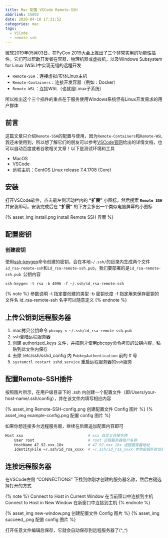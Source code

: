 ```yaml
---
title: Mac 配置 VSCode Remote-SSH
abbrlink: 15892
date: 2020-04-18 17:31:52
categories: mac
tags:
  - VSCode
  - remote-ssh
---
```


微软2019年05月03日，在PyCon 2019大会上推出了三个非常实用的功能性插件。它们可以帮助开发者在容器、物理机器或虚拟机，以及Windows Subsystem for Linux (WSL)中实现无缝的远程开发

- `Remote-SSH`：连接虚拟/实体Linux主机
- `Remote-Containers`：连接开发容器（例如：Docker）
- `Remote-WSL`：连接WSL（也就是Linux子系统）

所以推出这个三个插件的重点在于服务使用Windows系统但有Linux开发需求的用户群体
<!-- more -->

## 前言

这篇文章只介绍`Remote-SSH`的配置与使用，因为`Remote-Containers`和`Remote-WSL`我还未使用到，所以想了解它们的朋友可以参考[VSCode官网](https://code.visualstudio.com/docs/remote/remote-overview)给出的详情文档，也可以自动百度或者谷歌相关文章！以下是测试环境和工具

- MacOS
- VSCode
- 远程主机：CentOS Linux release 7.4.1708 (Core)

## 安装

打开VSCode软件，点击最左侧活动栏内的 **“扩展”** 小图标，然后搜索 **`Remote SSH`** 并安装即可。安装完成后在 **“扩展”** 的下方会多出一个类似电脑屏幕的小图标

{% asset_img install.png Install Remote SSH 界面 %}

## 配置密钥

### 创建密钥

使用[ssh-keygen](http://man.linuxde.net/ssh-keygen)命令创建的密钥，会在本地`~/.ssh/`的目录内生成两个文件`id_rsa-remote-ssh`和`id_rsa-remote-ssh.pub`，我们要部署的是`id_rsa-remote-ssh.pub `公钥内容

```
ssh-keygen -t rsa -b 4096 -f ~/.ssh/id_rsa-remote-ssh
```

{% note %}
参数说明
-t 指定要创建的类型
-b 密钥长度
-f 指定用来保存密钥的文件名
id_rsa-remote-ssh 名字可以随意定义
{% endnote %}

## 上传公钥到远程服务器

1. mac拷贝公钥命令 `pbcopy < ~/.ssh/id_rsa-remote-ssh.pub`
2. ssh登陆远程服务器
3. 创建 authorized_keys 文件，并把刚才使用pbcopy命令拷贝的公钥内容，粘贴到此文件内保存
4. 去除 /etc/ssh/sshd_config 内 `PubkeyAuthentication` 前的 # 号
5. `systemctl restart sshd.service` 重启远程服务器的ssh服务

## 配置Remote-SSH插件

按照图片所示，在用户级目录下的 .ssh 内创建一个配置文件（即/Users/your-host-name/.ssh/config），并在该文件内填写相应内容

{% asset_img Remote-SSH-config.png 创建配置文件 Config 图片 %}
{% asset_img example-config.png 配置 config 图片 %}

如果你想连接多台远程服务器，继续在后面追加配置内容即可

```bash
Host xxx                             # xxx 自定义连接名称
    User root                        # root 远程服务器账户名称
    HostName 47.92.xxx.18x           # 47.92.xxx.18x 远程服务器地址
    IdentityFile ~/.ssh/id_rsa_xxxx  # ~/.ssh/id_rsa_xxxx 本地密钥所在位置
```

## 连接远程服务器

在VSCode左侧 “CONNECTIONS” 下找到你刚才创建的服务器名称，然后右键选择打开的方式

{% note %}
Connect to Host in Current Window 在当前窗口中连接到主机
Connect to Host in New Window 在新窗口中连接到主机
{% endnote %}

{% asset_img new-window.png 创建配置文件 Config 图片 %}
{% asset_img succeed_.png 配置 config 图片 %}

打开任意文件编辑后保存，它就会自动保存到远程服务器了(^_^)